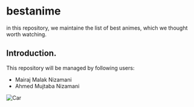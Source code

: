 # bestanime
in this repository, we maintaine the list of best animes, which we thought worth watching.

## Introduction.
This repository will be managed by following users:
- Mairaj Malak Nizamani
- Ahmed Mujtaba Nizamani

![Car](https://images.pexels.com/photos/1545743/pexels-photo-1545743.jpeg?cs=srgb&dl=pexels-yurii-hlei-1545743.jpg&fm=jpg)
